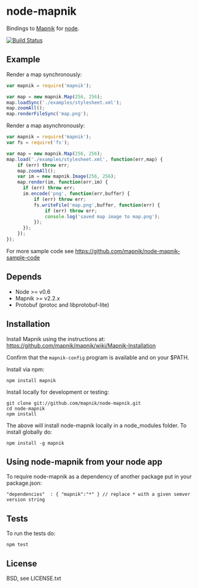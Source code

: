 # node-mapnik

Bindings to [Mapnik](http://mapnik.org) for [node](http://nodejs.org).

[![Build Status](https://secure.travis-ci.org/mapnik/node-mapnik.png)](http://travis-ci.org/mapnik/node-mapnik)


## Example

Render a map synchronously:

```js
var mapnik = require('mapnik');

var map = new mapnik.Map(256, 256);
map.loadSync('./examples/stylesheet.xml');
map.zoomAll();
map.renderFileSync('map.png');
```

Render a map asynchronously:

```js
var mapnik = require('mapnik');
var fs = require('fs');

var map = new mapnik.Map(256, 256);
map.load('./examples/stylesheet.xml', function(err,map) {
    if (err) throw err;
    map.zoomAll();
    var im = new mapnik.Image(256, 256);
    map.render(im, function(err,im) {
      if (err) throw err;
      im.encode('png', function(err,buffer) {
          if (err) throw err;
          fs.writeFile('map.png',buffer, function(err) {
              if (err) throw err;
              console.log('saved map image to map.png');
          });
      });
    });
});
```

For more sample code see https://github.com/mapnik/node-mapnik-sample-code


## Depends

* Node >= v0.6
* Mapnik >= v2.2.x
* Protobuf (protoc and libprotobuf-lite)

## Installation

Install Mapnik using the instructions at: https://github.com/mapnik/mapnik/wiki/Mapnik-Installation

Confirm that the `mapnik-config` program is available and on your $PATH.

Install via npm:

    npm install mapnik

Install locally for development or testing:

    git clone git://github.com/mapnik/node-mapnik.git
    cd node-mapnik
    npm install

The above will install node-mapnik locally in a node_modules folder. To install globally do:

    npm install -g mapnik

## Using node-mapnik from your node app

To require node-mapnik as a dependency of another package put in your package.json:

    "dependencies"  : { "mapnik":"*" } // replace * with a given semver version string

## Tests

To run the tests do:
  
    npm test

## License

  BSD, see LICENSE.txt
